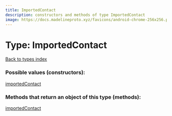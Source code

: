 ```yaml
---
title: ImportedContact
description: constructors and methods of type ImportedContact
image: https://docs.madelineproto.xyz/favicons/android-chrome-256x256.png
---
```

# Type: ImportedContact
[Back to types index](index.md)



### Possible values (constructors):

[importedContact](../constructors/importedContact.md)  



### Methods that return an object of this type (methods):



[importedContact](../constructors/importedContact.md)  

